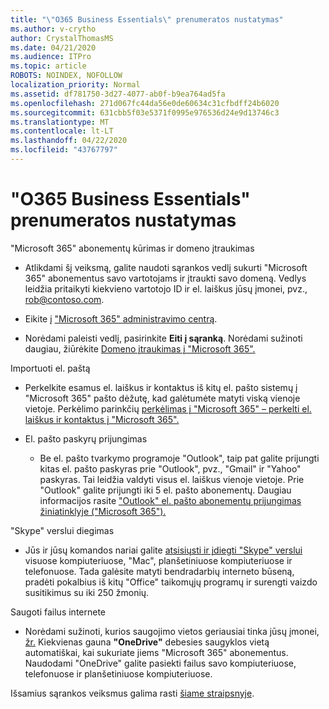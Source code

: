 ```yaml
---
title: "\"O365 Business Essentials\" prenumeratos nustatymas"
ms.author: v-crytho
author: CrystalThomasMS
ms.date: 04/21/2020
ms.audience: ITPro
ms.topic: article
ROBOTS: NOINDEX, NOFOLLOW
localization_priority: Normal
ms.assetid: df781750-3d27-4077-ab0f-b9ea764ad5fa
ms.openlocfilehash: 271d067fc44da56e0de60634c31cfbdff24b6020
ms.sourcegitcommit: 631cbb5f03e5371f0995e976536d24e9d13746c3
ms.translationtype: MT
ms.contentlocale: lt-LT
ms.lasthandoff: 04/22/2020
ms.locfileid: "43767797"
---
```

# <a name="setting-up-your-o365-business-essentials-subscription"></a>"O365 Business Essentials" prenumeratos nustatymas

"Microsoft 365" abonementų kūrimas ir domeno įtraukimas
  
- Atlikdami šį veiksmą, galite naudoti sąrankos vedlį sukurti "Microsoft 365" abonementus savo vartotojams ir įtraukti savo domeną. Vedlys leidžia pritaikyti kiekvieno vartotojo ID ir el. laiškus jūsų įmonei, pvz., [rob@contoso.com](mailto:rob@contoso.com).
    
- Eikite į ["Microsoft 365" administravimo centrą](https://login.partner.microsoftonline.cn/).
    
- Norėdami paleisti vedlį, pasirinkite **Eiti į sąranką**. Norėdami sužinoti daugiau, žiūrėkite [Domeno įtraukimas į "Microsoft 365".](https://docs.microsoft.com/office365/admin/setup/add-domain)
    
Importuoti el. paštą
  
- Perkelkite esamus el. laiškus ir kontaktus iš kitų el. pašto sistemų į "Microsoft 365" pašto dėžutę, kad galėtumėte matyti viską vienoje vietoje. Perkėlimo parinkčių [perkėlimas į "Microsoft 365" – perkelti el. laiškus ir kontaktus į "Microsoft 365".](https://docs.microsoft.com/office365/admin/setup/migrate-email-and-contacts-admin)
    
- El. pašto paskyrų prijungimas
    
  - Be el. pašto tvarkymo programoje "Outlook", taip pat galite prijungti kitas el. pašto paskyras prie "Outlook", pvz., "Gmail" ir "Yahoo" paskyras. Tai leidžia valdyti visus el. laiškus vienoje vietoje. Prie "Outlook" galite prijungti iki 5 el. pašto abonementų. Daugiau informacijos rasite ["Outlook" el. pašto abonementų prijungimas žiniatinklyje ("Microsoft 365").](https://support.office.com/Article/Connect-email-accounts-in-Outlook-on-the-web-Office-365-d7012ff0-924f-4f78-8aca-c3912d886c4d) 
    
"Skype" verslui diegimas
  
- Jūs ir jūsų komandos nariai galite [atsisiųsti ir įdiegti "Skype" verslui](https://support.office.com/Article/download-and-install-Skype-for-Business-8a0d4da8-9d58-44f9-9759-5c8f340cb3fb) visuose kompiuteriuose, "Mac", planšetiniuose kompiuteriuose ir telefonuose. Tada galėsite matyti bendradarbių interneto būseną, pradėti pokalbius iš kitų "Office" taikomųjų programų ir surengti vaizdo susitikimus su iki 250 žmonių. 
    
Saugoti failus internete
  
- Norėdami sužinoti, kurios saugojimo vietos geriausiai tinka jūsų įmonei, [žr.](https://support.office.com/article/c7c20284-bc94-47f4-9728-d28e9daf0790.aspx) Kiekvienas gauna **"OneDrive"** debesies saugyklos vietą automatiškai, kai sukuriate jiems "Microsoft 365" abonementus. Naudodami "OneDrive" galite pasiekti failus savo kompiuteriuose, telefonuose ir planšetiniuose kompiuteriuose. 
    
Išsamius sąrankos veiksmus galima rasti [šiame straipsnyje](https://docs.microsoft.com/office365/admin/setup/setup).
  

